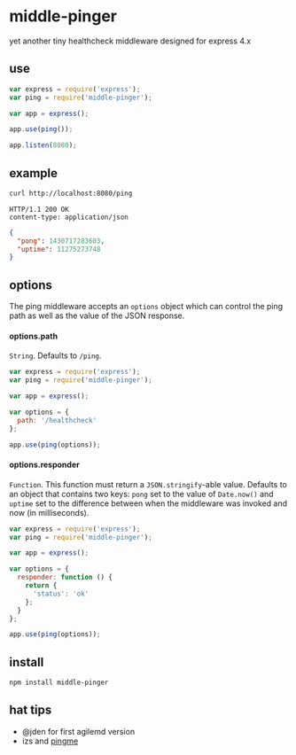 middle-pinger
=============

yet another tiny healthcheck middleware designed for express 4.x


## use

```js
var express = require('express');
var ping = require('middle-pinger');

var app = express();

app.use(ping());

app.listen(8080);
```

## example

```sh
curl http://localhost:8080/ping
```

```
HTTP/1.1 200 OK
content-type: application/json
```

```json
{
  "pong": 1430717283603,
  "uptime": 11275273748
}
```


## options

The ping middleware accepts an `options` object which can control the ping path as well as the value of the JSON response.

#### options.path

`String`. Defaults to `/ping`.

```js
var express = require('express');
var ping = require('middle-pinger');

var app = express();

var options = {
  path: '/healthcheck'
};

app.use(ping(options));
```

#### options.responder

`Function`. This function must return a `JSON.stringify`-able value. Defaults to an object that contains two keys: `pong` set to the value of `Date.now()` and `uptime` set to the difference between when the middleware was invoked and now (in milliseconds).

```js
var express = require('express');
var ping = require('middle-pinger');

var app = express();

var options = {
  responder: function () {
    return {
      'status': 'ok'
    };
  }
};

app.use(ping(options));
```


## install

```sh
npm install middle-pinger
```


## hat tips

- @jden for first agilemd version
- izs and [pingme](https://github.com/npm/pingme)
